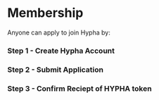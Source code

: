 # Membership 

Anyone can apply to join Hypha by:

### Step 1 - Create Hypha Account

### Step 2 - Submit Application

### Step 3 - Confirm Reciept of HYPHA token
